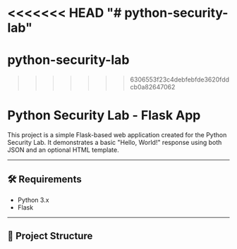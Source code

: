 <<<<<<< HEAD
"# python-security-lab" 
=======
# python-security-lab
>>>>>>> 6306553f23c4debfebfde3620fddcb0a82647062
# Python Security Lab - Flask App

This project is a simple Flask-based web application created for the Python Security Lab. It demonstrates a basic "Hello, World!" response using both JSON and an optional HTML template.

---

## 🛠 Requirements

- Python 3.x
- Flask

---

## 📁 Project Structure


